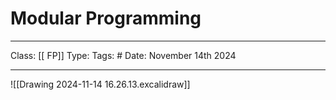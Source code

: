 # Modular Programming
___
Class: [[ FP]]
Type: 
Tags: # 
Date: November 14th 2024
___

![[Drawing 2024-11-14 16.26.13.excalidraw]]

